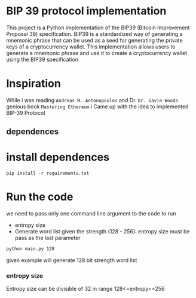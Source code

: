 # BIP 39 protocol implementation

This project is a Python implementation of the BIP39 (Bitcoin Improvement Proposal 39) specification. BIP39 is a standardized way of generating a mnemonic phrase that can be used as a seed for generating the private keys of a cryptocurrency wallet. This implementation allows users to generate a mnemonic phrase and use it to create a cryptocurrency wallet using the BIP39 specification

# Inspiration
While i was reading `Andreas M. Antonopoulos` and Dr. `Dr. Gavin Woods` genious book `Mastering Ethereum` i Came up with the idea to implemented BIP-39 Protocol

## dependences

# install dependences
```
pip install -r requirements.txt
```



# Run the code
we need to pass only one command line argument to the code to run 
- entropy size
- Generate word list given the strength (128 - 256):
entropy size must be pass as the last parameter
```sh
python main.py 128
```

given example will generate 128 bit strength word list
### entropy size
Entropy size can be divisible of 32 in range 128<=entropy<=256
